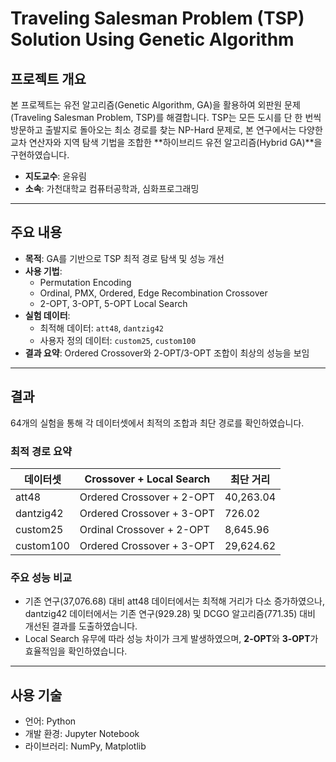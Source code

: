 # Traveling Salesman Problem (TSP) Solution Using Genetic Algorithm

## 프로젝트 개요
본 프로젝트는 유전 알고리즘(Genetic Algorithm, GA)을 활용하여 외판원 문제(Traveling Salesman Problem, TSP)를 해결합니다. TSP는 모든 도시를 단 한 번씩 방문하고 출발지로 돌아오는 최소 경로를 찾는 NP-Hard 문제로, 본 연구에서는 다양한 교차 연산자와 지역 탐색 기법을 조합한 **하이브리드 유전 알고리즘(Hybrid GA)**을 구현하였습니다.

- **지도교수**: 윤유림
- **소속**: 가천대학교 컴퓨터공학과, 심화프로그래밍

---

## 주요 내용
- **목적**: GA를 기반으로 TSP 최적 경로 탐색 및 성능 개선
- **사용 기법**:
  - Permutation Encoding
  - Ordinal, PMX, Ordered, Edge Recombination Crossover
  - 2-OPT, 3-OPT, 5-OPT Local Search
- **실험 데이터**:
  - 최적해 데이터: `att48`, `dantzig42`
  - 사용자 정의 데이터: `custom25`, `custom100`
- **결과 요약**: Ordered Crossover와 2-OPT/3-OPT 조합이 최상의 성능을 보임

---

## 결과
64개의 실험을 통해 각 데이터셋에서 최적의 조합과 최단 경로를 확인하였습니다.

### 최적 경로 요약
| 데이터셋       | Crossover + Local Search        | 최단 거리     |
|----------------|----------------------------------|---------------|
| att48          | Ordered Crossover + 2-OPT      | 40,263.04     |
| dantzig42      | Ordered Crossover + 3-OPT      | 726.02        |
| custom25       | Ordinal Crossover + 2-OPT      | 8,645.96      |
| custom100      | Ordered Crossover + 3-OPT      | 29,624.62     |

### 주요 성능 비교
- 기존 연구(37,076.68) 대비 att48 데이터에서는 최적해 거리가 다소 증가하였으나, dantzig42 데이터에서는 기존 연구(929.28) 및 DCGO 알고리즘(771.35) 대비 개선된 결과를 도출하였습니다.
- Local Search 유무에 따라 성능 차이가 크게 발생하였으며, **2-OPT**와 **3-OPT**가 효율적임을 확인하였습니다.

---

## 사용 기술
- 언어: Python
- 개발 환경: Jupyter Notebook
- 라이브러리: NumPy, Matplotlib
